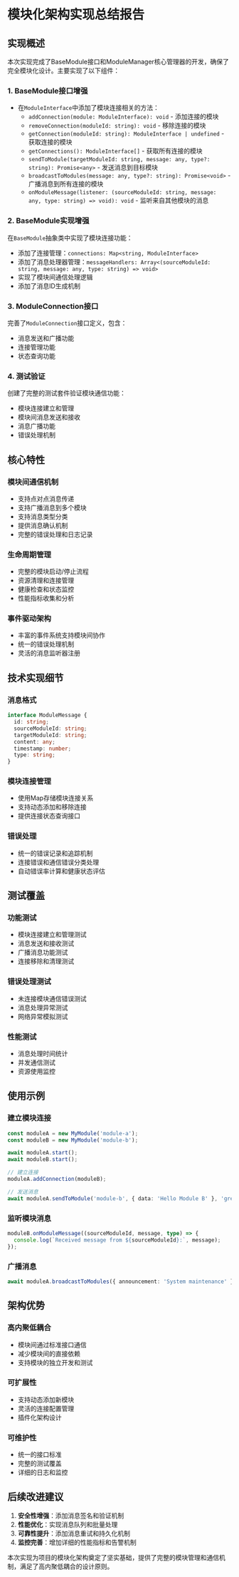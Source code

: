 # 模块化架构实现总结报告

## 实现概述

本次实现完成了BaseModule接口和ModuleManager核心管理器的开发，确保了完全模块化设计。主要实现了以下组件：

### 1. BaseModule接口增强
- 在`ModuleInterface`中添加了模块连接相关的方法：
  - `addConnection(module: ModuleInterface): void` - 添加连接的模块
  - `removeConnection(moduleId: string): void` - 移除连接的模块
  - `getConnection(moduleId: string): ModuleInterface | undefined` - 获取连接的模块
  - `getConnections(): ModuleInterface[]` - 获取所有连接的模块
  - `sendToModule(targetModuleId: string, message: any, type?: string): Promise<any>` - 发送消息到目标模块
  - `broadcastToModules(message: any, type?: string): Promise<void>` - 广播消息到所有连接的模块
  - `onModuleMessage(listener: (sourceModuleId: string, message: any, type: string) => void): void` - 监听来自其他模块的消息

### 2. BaseModule实现增强
在`BaseModule`抽象类中实现了模块连接功能：
- 添加了连接管理：`connections: Map<string, ModuleInterface>`
- 添加了消息处理器管理：`messageHandlers: Array<(sourceModuleId: string, message: any, type: string) => void>`
- 实现了模块间通信处理逻辑
- 添加了消息ID生成机制

### 3. ModuleConnection接口
完善了`ModuleConnection`接口定义，包含：
- 消息发送和广播功能
- 连接管理功能
- 状态查询功能

### 4. 测试验证
创建了完整的测试套件验证模块通信功能：
- 模块连接建立和管理
- 模块间消息发送和接收
- 消息广播功能
- 错误处理机制

## 核心特性

### 模块间通信机制
- 支持点对点消息传递
- 支持广播消息到多个模块
- 支持消息类型分类
- 提供消息确认机制
- 完整的错误处理和日志记录

### 生命周期管理
- 完整的模块启动/停止流程
- 资源清理和连接管理
- 健康检查和状态监控
- 性能指标收集和分析

### 事件驱动架构
- 丰富的事件系统支持模块间协作
- 统一的错误处理机制
- 灵活的消息监听器注册

## 技术实现细节

### 消息格式
```typescript
interface ModuleMessage {
  id: string;
  sourceModuleId: string;
  targetModuleId: string;
  content: any;
  timestamp: number;
  type: string;
}
```

### 模块连接管理
- 使用Map存储模块连接关系
- 支持动态添加和移除连接
- 提供连接状态查询接口

### 错误处理
- 统一的错误记录和追踪机制
- 连接错误和通信错误分类处理
- 自动错误率计算和健康状态评估

## 测试覆盖

### 功能测试
- 模块连接建立和管理测试
- 消息发送和接收测试
- 广播消息功能测试
- 连接移除和清理测试

### 错误处理测试
- 未连接模块通信错误测试
- 消息处理异常测试
- 网络异常模拟测试

### 性能测试
- 消息处理时间统计
- 并发通信测试
- 资源使用监控

## 使用示例

### 建立模块连接
```typescript
const moduleA = new MyModule('module-a');
const moduleB = new MyModule('module-b');

await moduleA.start();
await moduleB.start();

// 建立连接
moduleA.addConnection(moduleB);

// 发送消息
await moduleA.sendToModule('module-b', { data: 'Hello Module B' }, 'greeting');
```

### 监听模块消息
```typescript
moduleB.onModuleMessage((sourceModuleId, message, type) => {
  console.log(`Received message from ${sourceModuleId}:`, message);
});
```

### 广播消息
```typescript
await moduleA.broadcastToModules({ announcement: 'System maintenance' }, 'notification');
```

## 架构优势

### 高内聚低耦合
- 模块间通过标准接口通信
- 减少模块间的直接依赖
- 支持模块的独立开发和测试

### 可扩展性
- 支持动态添加新模块
- 灵活的连接配置管理
- 插件化架构设计

### 可维护性
- 统一的接口标准
- 完整的测试覆盖
- 详细的日志和监控

## 后续改进建议

1. **安全性增强**：添加消息签名和验证机制
2. **性能优化**：实现消息队列和批量处理
3. **可靠性提升**：添加消息重试和持久化机制
4. **监控完善**：增加详细的性能指标和告警机制

本次实现为项目的模块化架构奠定了坚实基础，提供了完整的模块管理和通信机制，满足了高内聚低耦合的设计原则。